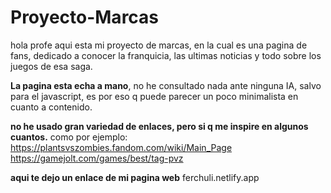# Proyecto-Marcas

hola profe aqui esta mi proyecto de marcas, en la cual es una pagina de fans, dedicado a conocer la franquicia, las ultimas noticias y todo sobre los juegos de esa saga.

**La pagina esta echa a mano**, no he consultado nada ante ninguna IA, salvo para el javascript, es por eso q puede parecer un poco minimalista en cuanto a contenido.

**no he usado gran variedad de enlaces, pero si q me inspire en algunos cuantos.**
como por ejemplo:
https://plantsvszombies.fandom.com/wiki/Main_Page
https://gamejolt.com/games/best/tag-pvz

**aqui te dejo un enlace de mi pagina web**
ferchuli.netlify.app
